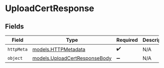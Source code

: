 # UploadCertResponse


## Fields

| Field                                                                | Type                                                                 | Required                                                             | Description                                                          |
| -------------------------------------------------------------------- | -------------------------------------------------------------------- | -------------------------------------------------------------------- | -------------------------------------------------------------------- |
| `httpMeta`                                                           | [models.HTTPMetadata](../models/httpmetadata.md)                     | :heavy_check_mark:                                                   | N/A                                                                  |
| `object`                                                             | [models.UploadCertResponseBody](../models/uploadcertresponsebody.md) | :heavy_minus_sign:                                                   | N/A                                                                  |